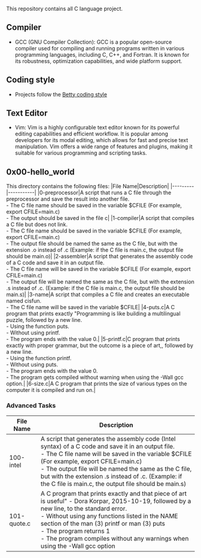 This repository contains all C language project.

## Compiler

- GCC (GNU Compiler Collection): GCC is a popular open-source compiler used for compiling and running programs written in various programming languages, including C, C++, and Fortran. It is known for its robustness, optimization capabilities, and wide platform support.

## Coding style

- Projects follow the <a href="https://github.com/holbertonschool/Betty/wiki" traget="_blank">Betty coding style</a>

## Text Editor

- Vim: Vim is a highly configurable text editor known for its powerful editing capabilities and efficient workflow. It is popular among developers for its modal editing, which allows for fast and precise text manipulation. Vim offers a wide range of features and plugins, making it suitable for various programming and scripting tasks.
 
<h2>0x00-hello_world </h2>

This directory contains the following files:
|File Name|Description|
|---------|-----------|
|0-preprocessor|A script that runs a C file through the preprocessor and save the result into another file.<br> - The C file name should be saved in the variable $CFILE (For example, export CFILE=main.c)<br> - The output should be saved in the file c|
|1-compiler|A script that compiles a C file but does not link. <br> - The C file name should be saved in the variable $CFILE (For example, export CFILE=main.c) <br> - The output file should be named the same as the C file, but with the extension .o instead of .c (Example: if the C file is main.c, the output file should be main.o)|
|2-assembler|A script that generates the assembly code of a C code and save it in an output file.<br>- The C file name will be saved in the variable $CFILE (For example, export CFILE=main.c)<br>- The output file will be named the same as the C file, but with the extension .s instead of .c. (Example: if the C file is main.c, the output file should be main.s)|
|3-name|A script that compiles a C file and creates an executable named cisfun. <br> - The C file name will be saved in the variable $CFILE|
|4-puts.c|A C program that prints exactly "Programming is like building a multilingual puzzle, followed by a new line. <br> - Using  the function puts. <br> - Without using printf. <br> - The program ends with the value 0.|
|5-printf.c|C program that prints exactly with proper grammar, but the outcome is a piece of art,, followed by a new line.<br> - Using  the function printf. <br> - Without using puts. <br> - The program ends with the value 0. <br> - The program gets compiled without warning when using the -Wall gcc option.|
|6-size.c|A C program that prints the size of various types on the computer it is compiled and run on.|

<h3>Advanced Tasks</h3>

|File Name|Description|
|---------|-----------|
|100-intel|A script that generates the assembly code (Intel syntax) of a C code and save it in an output file.<br> - The C file name will be saved in the variable $CFILE (For example, export CFILE=main.c)<br>- The output file will be named the same as the C file, but with the extension .s instead of .c. (Example: if the C file is main.c, the output file should be main.s)|
|101-quote.c| A C program that prints exactly and that piece of art is useful" - Dora Korpar, 2015-10-19, followed by a new line, to the standard error. <br> - Without using any functions listed in the NAME section of the man (3) printf or man (3) puts <br> - The program returns 1 <br> - The program compiles without any warnings when using the -Wall gcc option|
